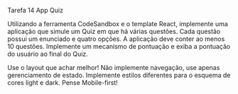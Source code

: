Tarefa 14 App Quiz

Utilizando a ferramenta CodeSandbox e o template React, implemente uma aplicação que simule um Quiz em que há várias questões. Cada questão possui um enunciado e quatro opções. A aplicação deve conter ao menos 10 questões. Implemente um mecanismo de pontuação e exiba a pontuação do usuário ao final do Quiz.

Use o layout que achar melhor!
Não implemente navegação, use apenas gerenciamento de estado.
Implemente estilos diferentes para o esquema de cores light e dark.
Pense Mobile-first!